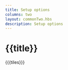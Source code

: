 ```yaml
---
title: Setup options
columns: two
layout: commonTwo.hbs
description: Setup options
---
```


# {{title}}

{{{tiles}}}

